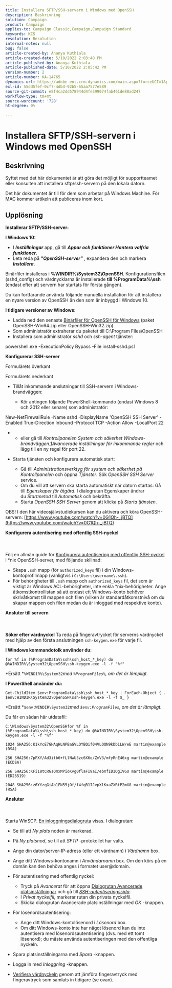 ```yaml
---
title: Installera SFTP/SSH-servern i Windows med OpenSSH
description: Beskrivning
solution: Campaign
product: Campaign
applies-to: Campaign Classic,Campaign,Campaign Standard
keywords: KCS
resolution: Resolution
internal-notes: null
bug: false
article-created-by: Ananya Kuthiala
article-created-date: 5/10/2022 2:03:40 PM
article-published-by: Ananya Kuthiala
article-published-date: 5/10/2022 2:05:42 PM
version-number: 2
article-number: KA-14765
dynamics-url: https://adobe-ent.crm.dynamics.com/main.aspx?forceUCI=1&pagetype=entityrecord&etn=knowledgearticle&id=f3e81ffc-69d0-ec11-a7b5-0022480a8e40
exl-id: 55dd5fef-0cf7-4db4-92b5-65aa7577e589
source-git-commit: e8f4ca2dd578944d4fe399074fab461de88ad247
workflow-type: tm+mt
source-wordcount: '728'
ht-degree: 0%

---
```


# Installera SFTP/SSH-servern i Windows med OpenSSH

## Beskrivning


Syftet med det här dokumentet är att göra det möjligt för supportteamet eller konsulten att installera sftp/ssh-servern på den lokala datorn.

Det här dokumentet är till för dem som arbetar på Windows Machine. För MAC kommer artikeln att publiceras inom kort.


## Upplösning


<b>Installerar SFTP/SSH-server:</b>

<b>I Windows 10:</b>

- I <b>*Inställningar</b>* app, gå till <b>*Appar och funktioner Hantera valfria funktioner</b>*.
- Leta reda på <b>*&quot;OpenSSH-server&quot;</b>* , expandera den och markera <b>*Installera</b>*.


Binärfiler installeras i <b>%WINDIR%\System32\OpenSSH</b>. Konfigurationsfilen (sshd_config) och värdnycklarna är installerade <b>till %ProgramData%\ssh</b> (endast efter att servern har startats för första gången).

Du kan fortfarande använda följande manuella installation för att installera en nyare version av OpenSSH än den som är inbyggd i Windows 10.

<b>I tidigare versioner av Windows:</b>

- Ladda ned den senaste [Binärfiler för OpenSSH för Windows](https://github.com/PowerShell/Win32-OpenSSH/releases "https://github.com/PowerShell/Win32-OpenSSH/releases") (paket OpenSSH-Win64.zip eller OpenSSH-Win32.zip)
- Som administratör extraherar du paketet till C:\Program Files\OpenSSH
- Installera som administratör *sshd* och *ssh-agent* tjänster:


powershell.exe -ExecutionPolicy Bypass -File install-sshd.ps1



<b>Konfigurerar SSH-server</b>

Formulärets överkant

Formulärets nederkant

- Tillåt inkommande anslutningar till SSH-servern i Windows-brandväggen:

   - Kör antingen följande PowerShell-kommando (endast Windows 8 och 2012 eller senare) som administratör:


New-NetFirewallRule -Name sshd -DisplayName &#39;OpenSSH SSH Server&#39; -Enabled True-Direction Inbound -Protocol TCP -Action Allow -LocalPort 22

- 
   - eller gå till *Kontrollpanelen System och säkerhet Windows-brandväggen*[ 1](https://winscp.net/eng/docs/guide_windows_openssh_server#fn1)*Avancerade inställningar för inkommande regler* och lägg till en ny regel för port 22.
- Starta tjänsten och konfigurera automatisk start:

   - Gå till *Administrationsverktyg för system och säkerhet på Kontrollpanelen* och öppna *Tjänster*. Sök *OpenSSH SSH Server* service.
   - Om du vill att servern ska starta automatiskt när datorn startas: Gå till *Egenskaper för åtgärd*. I dialogrutan Egenskaper ändrar du *Startmetod* till *Automatisk* och bekräfta.
   - Starta *OpenSSH SSH Server* genom att klicka på *Starta tjänsten*.


OBS! I den här videosjälvstudiekursen kan du aktivera och köra OpenSSH-servern: [https://www.youtube.com/watch?v=0G1Qh-_jBTQ](https://www.youtube.com/watch?v=0G1Qh-_jBTQ)



<b>Konfigurera autentisering med offentlig SSH-nyckel</b>
<br><br> <br><br>
Följ en allmän guide för [Konfigurera autentisering med offentlig SSH-nyckel](https://winscp.net/eng/docs/guide_public_key) i \*nix OpenSSH-server, med följande skillnad:

- Skapa `.ssh` mapp (för `authorized_keys` fil) i din Windows-kontoprofilmapp (vanligtvis i `C:\Users\username\.ssh`).
- För behörigheter till `.ssh` mapp och `authorized_keys` fil, det som är viktigt är Windows ACL-behörigheter, inte enkla \*nix-behörigheter. Ange åtkomstkontrollistan så att endast ett Windows-konto behöver skrivåtkomst till mappen och filen (vilken är standardåtkomstnivå om du skapar mappen och filen medan du är inloggad med respektive konto).


<b>Ansluter till servern</b>
<br><br> <br><br><b>Söker efter värdnyckel</b>
Ta reda på fingeravtrycket för serverns värdnyckel med hjälp av den första anslutningen `ssh-keygen.exe` för varje fil.

<b>I Windows kommandotolk använder du: </b>


```
for %f in (%ProgramData%\ssh\ssh_host_*_key) do @%WINDIR%\System32\OpenSSH\ssh-keygen.exe -l -f "%f"
```


*Ersätt *`%WINDIR%\System32`*med *`%ProgramFiles%`*, om det är lämpligt.*

<b>I PowerShell använder du: </b>


```
Get-ChildItem $env:ProgramData\ssh\ssh_host_*_key | ForEach-Object { . $env:WINDIR\System32\OpenSSH\ssh-keygen.exe -l -f $_ }
```


*Ersätt *`$env:WINDIR\System32`*med *`$env:ProgramFiles`*, om det är lämpligt.*

Du får en sådan här utdatafil:


```
C:\Windows\System32\OpenSSHfor %f in (%ProgramData%\ssh\ssh_host_*_key) do @%WINDIR%\System32\OpenSSH\ssh-keygen.exe -l -f "%f"
```



```
1024 SHA256:K1kYcE7GHAqHLNPBaGVLOYBQif04VLOQN9kDbiLW/eE martin@example (DSA)
```



```
256 SHA256:7pFXY/Ad3itb6+fLlNwU3zc6X6o/ZmV3/mfyRnE46xg martin@example (ECDSA)
```



```
256 SHA256:KFi18tCRGsQmxMPioKvg0flaFI9aI/ebXfIDIOgIVGU martin@example (ED25519)
```



```
2048 SHA256:z6YYzqGiAb1FN55jOf/f4fqR1IJvpXlKxaZXRtP2mX8 martin@example (RSA)
```




<b>Ansluter</b>
<br><br> <br><br>
Starta WinSCP. [En inloggningsdialogruta](https://winscp.net/eng/docs/ui_login) visas. I dialogrutan:

- Se till att *Ny plats* noden är markerad.
- På *Ny platsnod*, se till att *SFTP* -protokollet har valts.
- Ange din dator/server-IP-adress (eller ett värdnamn) i *Värdnamn* box.
- Ange ditt Windows-kontonamn i *Användarnamn* box. Om den körs på en domän kan den behöva anges i formatet user@domain.
- För autentisering med offentlig nyckel:

   - Tryck på *Avancerat* för att öppna [Dialogrutan Avancerade platsinställningar](https://winscp.net/eng/docs/ui_login_advanced) och gå till *[SSH-autentiseringssida](https://winscp.net/eng/docs/ui_login_authentication)*.
   - I *Privat nyckelfil,* markerar rutan din privata nyckelfil.
   - Skicka dialogrutan Avancerade platsinställningar med *OK* -knappen.
- För lösenordsautentisering:

   - Ange ditt Windows-kontolösenord i *Lösenord* box.
   - Om ditt Windows-konto inte har något lösenord kan du inte autentisera med lösenordsautentisering (dvs. med ett tomt lösenord); du måste använda autentiseringen med den offentliga nyckeln.
- Spara platsinställningarna med *Spara* -knappen.
- Logga in med *Inloggning* -knappen.
- [Verifiera värdnyckeln](https://winscp.net/eng/docs/ssh_verifying_the_host_key) genom att jämföra fingeravtryck med fingeravtryck som samlats in tidigare (se ovan).
